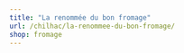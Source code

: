 ```yaml
---
title: "La renommée du bon fromage"
url: /chilhac/la-renommee-du-bon-fromage/
shop: fromage
---
```

